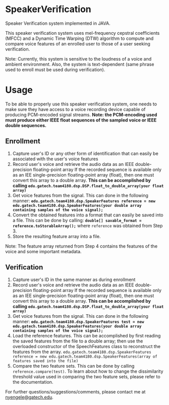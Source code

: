 # SpeakerVerification
Speaker Verification system implemented in JAVA.

This speaker verification system uses mel-frequency cepstral coefficients (MFCC) and a Dynamic Time Warping (DTW) algorithm to compute and compare voice features of an enrolled user to those of a user seeking verification.

Note: Currently, this system is sensitive to the loudness of a voice and ambient environment. Also, the system is text-dependent (same phrase used to enroll must be used during verification).

# Usage

To be able to properly use this speaker verification system,
one needs to make sure they have access to a voice recording
device capable of producing PCM-encoded signal streams.
**Note: the PCM-encoding used must produce either IEEE float
      sequences of the sampled voice or IEEE double sequences.**

## Enrollment
1. Capture user's ID or any other form of identification that can easily be associated with the user's voice features
2. Record user's voice and retrieve the audio data as an IEEE double-precision floating-point array
If the recorded sequence is available only as an IEE single-precision floating-point array (float), then one must convert this array to a double array. **This can be accomplished by calling `edu.gatech.team4180.dsp.DSP.float_to_double_array(your float array)`**
3. Get voice features from the signal. This can done in the following manner:
**`edu.gatech.team4180.dsp.SpeakerFeatures reference = new edu.gatech.team4180.dsp.SpeakerFeatures(your double array containing samples of the voice signal);`**
4. Convert the obtained features into a format that can easily be saved into a file.
This can be done by calling: **`double[] savable_format = reference.toStorableArray();`** where `reference` was obtained from Step 3. 
5. Store the resulting feature array into a file.

Note: The feature array returned from Step 4 contains the features of the voice and some important metadata.

## Verification
1. Capture user's ID in the same manner as during enrollment
2. Record user's voice and retrieve the audio data as an IEEE double-precision floating-point array
If the recorded sequence is available only as an IEE single-precision floating-point array (float), then one must convert this array to a double array. **This can be accomplished by calling `edu.gatech.team4180.dsp.DSP.float_to_double_array(your float array)`**
3. Get voice features from the signal. This can done in the following manner:
**`edu.gatech.team4180.dsp.SpeakerFeatures test = new edu.gatech.team4180.dsp.SpeakerFeatures(your double array containing samples of the voice signal);`**
4. Load the reference features. This can be accomplished by first reading the saved features from the file to a double array; then use the overloaded constructor of the SpeechFeatures class to reconstruct the features from the array. `edu.gatech.team4180.dsp.SpeakerFeatures reference = new edu.gatech.team4180.dsp.SpeakerFeatures(array of features saved into the file)`
5. Compare the two feature sets. This can be done by calling `reference.compare(test)`. To learn about how to change the dissimilarity threshold value used in comparing the two feature sets, please refer to the documentation.



For further questions/suggestions/comments, please contact me at nyengele@gatech.edu.
